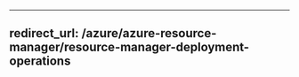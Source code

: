 ----
<a name="redirecturl-azureazure-resource-managerresource-manager-deployment-operations"></a>redirect_url: /azure/azure-resource-manager/resource-manager-deployment-operations
---
